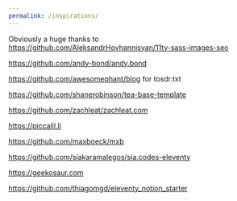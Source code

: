 ```yaml
---
permalink: /inspirations/
---
```


Obviously a huge thanks to https://github.com/AleksandrHovhannisyan/11ty-sass-images-seo

https://github.com/andy-bond/andy.bond

https://github.com/awesomephant/blog for tosdr.txt

https://github.com/shanerobinson/tea-base-template

https://github.com/zachleat/zachleat.com

https://piccalil.li

https://github.com/maxboeck/mxb

https://github.com/siakaramalegos/sia.codes-eleventy

https://geekosaur.com

https://github.com/thiagomgd/eleventy_notion_starter

